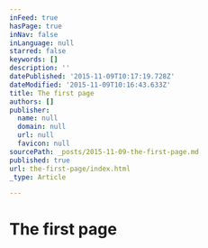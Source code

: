 ```yaml
---
inFeed: true
hasPage: true
inNav: false
inLanguage: null
starred: false
keywords: []
description: ''
datePublished: '2015-11-09T10:17:19.728Z'
dateModified: '2015-11-09T10:16:43.633Z'
title: The first page
authors: []
publisher:
  name: null
  domain: null
  url: null
  favicon: null
sourcePath: _posts/2015-11-09-the-first-page.md
published: true
url: the-first-page/index.html
_type: Article

---
```

# The first page